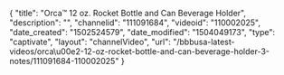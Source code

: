 {
    "title": "Orca&trade; 12 oz. Rocket Bottle and Can Beverage Holder",
    "description": "",
    "channelid": "111091684",
    "videoid": "110002025",
    "date_created": "1502524579",
    "date_modified": "1504049173",
    "type": "captivate",
    "layout": "channelVideo",
    "url": "\/bbbusa-latest-videos\/orca\u00e2-12-oz-rocket-bottle-and-can-beverage-holder-3-notes\/111091684-110002025"
}